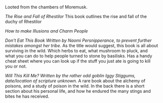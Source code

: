 Looted from the chambers of Moremusk.

_The Rise and Fall of Rhestilor_
This book outlines the rise and fall of the duchy of Rhestilor

_How to make Illusions and Charm People_

_Don't Eat This Book_
*Written by Naomi Persnipperance, to prevent further mistakes amongst her tribe.*
As the title would suggest, this book is all about surviving in the wild. Which herbs to eat, what mushroom to pluck, and what you can do to help people turned to stone by basilisks. Has a handy cheat sheet where you can look up if the stuff you just ate is going to kill you or not.

_Will This Kill Me?_
*Written by the rather odd goblin Iggy Stiggums, date/location of scripture unknown.*
A rare book about the alchemy of poisons, and a study of poison in the wild. In the back there is a short section about his personal life, and how he endured the many stings and bites he has received.
